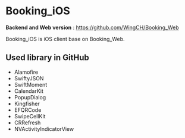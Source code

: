 

# Booking_iOS

**Backend and Web version** : https://github.com/WingCH/Booking_Web

Booking_iOS is iOS client base on Booking_Web.

## Used library in GitHub

* Alamofire
* SwiftyJSON
* SwiftMoment
* CalendarKit
* PopupDialog
* Kingfisher
* EFQRCode
* SwipeCellKit
* CRRefresh
* NVActivityIndicatorView
